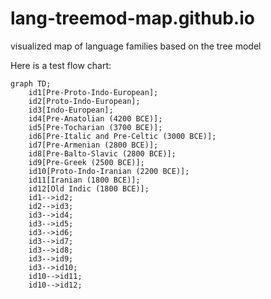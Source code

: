# lang-treemod-map.github.io
visualized map of language families based on the tree model

Here is a test flow chart:

```mermaid
graph TD;
    id1[Pre-Proto-Indo-European];
    id2[Proto-Indo-European];
    id3[Indo-European];
    id4[Pre-Anatolian (4200 BCE)];
    id5[Pre-Tocharian (3700 BCE)];
    id6[Pre-Italic and Pre-Celtic (3000 BCE)];
    id7[Pre-Armenian (2800 BCE)];
    id8[Pre-Balto-Slavic (2800 BCE)];
    id9[Pre-Greek (2500 BCE)];
    id10[Proto-Indo-Iranian (2200 BCE)];
    id11[Iranian (1800 BCE)];
    id12[Old Indic (1800 BCE)];
    id1-->id2;
    id2-->id3;
    id3-->id4;
    id3-->id5;
    id3-->id6;
    id3-->id7;
    id3-->id8;
    id3-->id9;
    id3-->id10;
    id10-->id11;
    id10-->id12;

   
```
